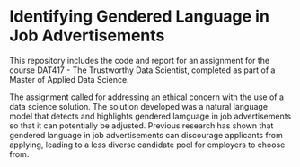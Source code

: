 # Identifying Gendered Language in Job Advertisements

This repository includes the code and report for an assignment for the course DAT417 - The Trustworthy Data Scientist, completed as part of a Master of Applied Data Science.

The assignment called for addressing an ethical concern with the use of a data science solution. The solution developed was a natural language model that detects and highlights gendered lamguage in job advertisements so that it can potentially be adjusted. Previous research has shown that gendered language in job advertisements can discourage applicants from applying, leading to a less diverse candidate pool for employers to choose from.


